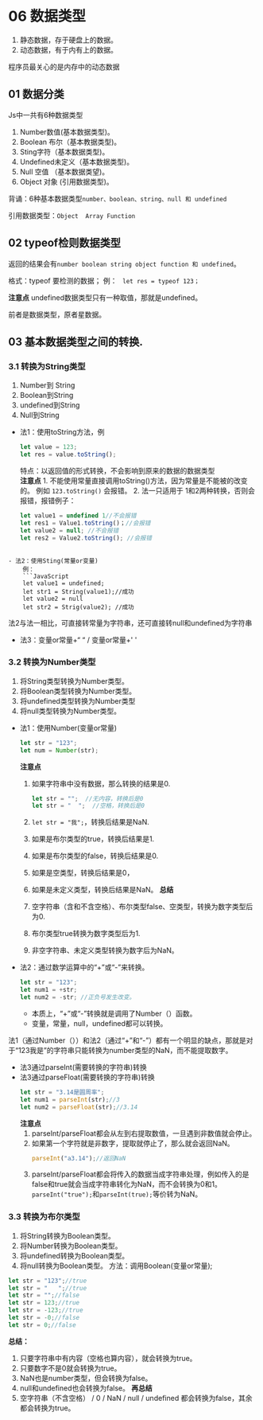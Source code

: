 # 06 数据类型

1. 静态数据，存于硬盘上的数据。
2. 动态数据，有于内有上的数据。

程序员最关心的是内存中的动态数据

## 01 数据分类

Js中一共有6种数据类型
1. Number数值(基本数据类型)。
3. Boolean 布尔（基本教据类型)。
3. Sting字符（基本数据类型)。
4. Undefined未定义（基本数据类型)。
5. Null 空值 （基本数据类望)。
6. Object 对象 (引用数据类型)。

背诵：6种基本数据类型`number、boolean、string、null 和 undefined`

引用数据类型：`Object  Array Function`

## 02 typeof检则数据类型

返回的结果会有`number boolean string object function 和 undefined`。

格式：typeof 要检测的数据；
例： `  let res = typeof 123； ` 

**注意点**
undefined数据类型只有一种取值，那就是undefined。

前者是数据类型，原者星数据。

## 03 基本数据类型之间的转换.

### 3.1 转换为String类型
1. Number到 String
2. Boolean到String
3. undefined到String
4. Null到String


- 法1：使用toString方法，例
    ```javascript
    let value = 123;
    let res = value.toString();
    ```
    特点：以返回值的形式转换，不会影响到原来的数据的数据类型   
    **注意点**
        1. 不能使用常量直接调用toString()方法，因为常量是不能被的改变的。
    例如 ` 123.toString() ` 会报错。
            2. 法一只适用于 1和2两种转换，否则会报错，报错例子：
    
    ```javascript
    let value1 = undefined 1//不会报错
    let res1 = Value1.toString()；//会报错
    let value2 = null; //不会报错
    let res2 = Value2.toString(); //会报错
    ```
```
    
- 法2：使用Sting(常量or变量)
    例：
    ```JavaScript
    let value1 = undefined;
    let str1 = String(value1);//成功
    let value2 = null
    let str2 = Strig(value2); //成功
```
法2与法一相比，可直接转常量为字符串，还可直接转null和undefined为字符串

- 法3：变量or常量+“ “  /  变量or常量+' '

### 3.2 转换为Number类型

1. 将String类型转换为Number类型。
2. 将Boolean类型转换为Number类型。
3. 将undefined类型转换为Number类型
4. 将null类型转换为Number类型。

- 法1：使用Number(变量or常量)
   ```javascript
   let str = "123";
   let num = Number(str);
   ```
   **注意点**
   1. 如果字符串中没有数据，那么转换的结果是0.

      ```javascript
      let str = "";  //无内容，转换后是0 
      let str = "  ";  //空格，转换后是0
      ```

   2. `let str = "我";`，转换后结果是NaN.
   3. 如果是布尔类型的true，转换后结果是1.
   4. 如果是布尔类型的false，转换后结果是0.
   5. 如果是空类型，转换后结果是0，
   6. 如果是未定义类型，转换后结果是NaN。
   **总结**
   1. 空字符串（含和不含空格）、布尔类型false、空类型，转换为数字类型后为0.
   2. 布尔类型true转换为数字类型后为1.
   3. 非空字符串、未定义类型转换为数字后为NaN。

- 法2：通过数学运算中的“+”或“-”来转换。
   ```javascript
   let str = "123";
   let num1 = +str;
   let num2 = -str; //正负号发生改变。
   ```
   + 本质上，“+”或“-”转换就是调用了Number（）函数。
   + 变量，常量，null，undefined都可以转换。

法1（通过Number（））和法2（通过“+”和“-”）都有一个明显的缺点，那就是对于“123我是”的字符串只能转换为number类型的NaN，而不能提取数字。
- 法3通过parseInt(需要转换的字符串)转换
- 法3通过parseFloat(需要转换的字符串)转换
    ```javascript
    let str = "3.14是圆周率";
    let num1 = parseInt(str);//3
    let num2 = parseFloat(str);//3.14
    ```
    **注意点**
    1. parseInt/parseFloat都会从左到右提取数值，一旦遇到非数值就会停止。
    2. 如果第一个字符就是非数字，提取就停止了，那么就会返回NaN。
        ```javascript
        parseInt("a3.14");//返回NaN
        ```
    3. parseInt/parseFloat都会将传入的数据当成字符串处理，例如传入的是false和true就会当成字符串转化为NaN，而不会转换为0和1。`parseInt("true");`和`parseInt(true);`等价转为NaN。

### 3.3 转换为布尔类型

   1. 将String转换为Boolean类型。
   2. 将Number转换为Boolean类型。
   3. 将undefined转换为Boolean类型。
   4. 将null转换为Boolean类型。
      方法：调用Boolean(变量or常量);
   ```javascript
   let str = "123";//true
   let str = "   ";//true
   let str = "";//false
   let str = 123;//true
   let str = -123;//true
   let str = -0;//false
   let str = 0;//false
   
   ```
   **总结：**
   1. 只要字符串中有内容（空格也算内容），就会转换为true。
   2. 只要数字不是0就会转换为true。
   3. NaN也是number类型，但会转换为false。
   4. null和undefined也会转换为false。
      **再总结**
   1. 空字符串（不含空格） / 0 / NaN / null / undefined 都会转换为false，其余都会转换为true。